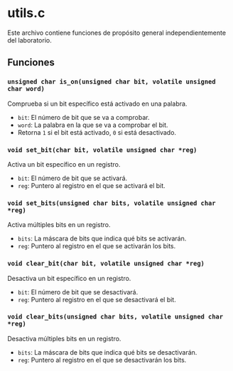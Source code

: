 # utils.c

Este archivo contiene funciones de propósito general independientemente del laboratorio.

## Funciones

### `unsigned char is_on(unsigned char bit, volatile unsigned char word)`

Comprueba si un bit específico está activado en una palabra.

- `bit`: El número de bit que se va a comprobar.
- `word`: La palabra en la que se va a comprobar el bit.
- Retorna `1` si el bit está activado, `0` si está desactivado.

### `void set_bit(char bit, volatile unsigned char *reg)`

Activa un bit específico en un registro.

- `bit`: El número de bit que se activará.
- `reg`: Puntero al registro en el que se activará el bit.

### `void set_bits(unsigned char bits, volatile unsigned char *reg)`

Activa múltiples bits en un registro.

- `bits`: La máscara de bits que indica qué bits se activarán.
- `reg`: Puntero al registro en el que se activarán los bits.

### `void clear_bit(char bit, volatile unsigned char *reg)`

Desactiva un bit específico en un registro.

- `bit`: El número de bit que se desactivará.
- `reg`: Puntero al registro en el que se desactivará el bit.

### `void clear_bits(unsigned char bits, volatile unsigned char *reg)`

Desactiva múltiples bits en un registro.

- `bits`: La máscara de bits que indica qué bits se desactivarán.
- `reg`: Puntero al registro en el que se desactivarán los bits.